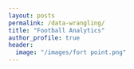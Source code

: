 ```yaml
---
layout: posts
permalink: /data-wrangling/
title: "Football Analytics"
author_profile: true
header:
  image: "/images/fort point.png"
---
```



